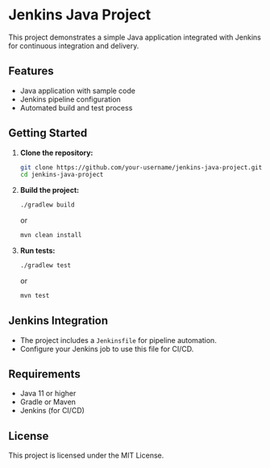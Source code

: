 # Jenkins Java Project

This project demonstrates a simple Java application integrated with Jenkins for continuous integration and delivery.

## Features

- Java application with sample code
- Jenkins pipeline configuration
- Automated build and test process

## Getting Started

1. **Clone the repository:**
    ```bash
    git clone https://github.com/your-username/jenkins-java-project.git
    cd jenkins-java-project
    ```

2. **Build the project:**
    ```bash
    ./gradlew build
    ```
    or
    ```bash
    mvn clean install
    ```

3. **Run tests:**
    ```bash
    ./gradlew test
    ```
    or
    ```bash
    mvn test
    ```

## Jenkins Integration

- The project includes a `Jenkinsfile` for pipeline automation.
- Configure your Jenkins job to use this file for CI/CD.

## Requirements

- Java 11 or higher
- Gradle or Maven
- Jenkins (for CI/CD)

## License

This project is licensed under the MIT License.
